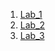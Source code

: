 1. [Lab_1](https://github.com/IK-31-zdebeliak/IK_31_zdebeljak/tree/master/Lab_1)
2. [Lab_2](https://github.com/IK-31-zdebeliak/IK_31_zdebeljak/tree/master/Lab_2)
3. [Lab_3](https://github.com/IK-31-zdebeliak/IK_31_zdebeljak/tree/master/Lab_3)